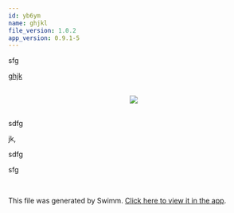 ```yaml
---
id: yb6ym
name: ghjkl
file_version: 1.0.2
app_version: 0.9.1-5
---
```


sfg




[ghjk](ghjk.mbiwl.sw.md)

<br/>

<div align="center"><img src="https://firebasestorage.googleapis.com/v0/b/swimm-dev-content/o/repositories%2FZ2l0aHViJTNBJTNBZ3ltJTNBJTNBZ2lsYWRheA%3D%3D%2Fac0a2cfd-c193-4385-aedd-c3b683a0d203.png?alt=media&token=68976f3f-9696-4f13-9503-32918d5bf7b2" style="width:'50%'"/></div>

<br/>

sdfg

jk,

sdfg

sfg




<br/>

This file was generated by Swimm. [Click here to view it in the app](https://swimm-web-app.web.app/repos/Z2l0aHViJTNBJTNBZ3ltJTNBJTNBZ2lsYWRheA==/docs/yb6ym).